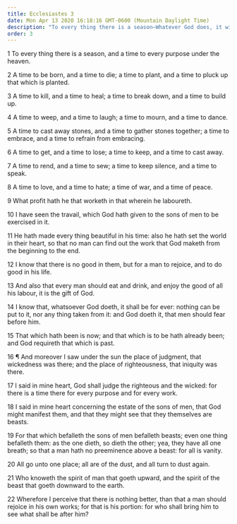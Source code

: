 ```yaml
---
title: Ecclesiastes 3
date: Mon Apr 13 2020 16:18:16 GMT-0600 (Mountain Daylight Time)
description: "To every thing there is a season—Whatever God does, it will be forever—God will judge the righteous and the wicked."
order: 3
---
```


1 To every thing there is a season, and a time to every purpose under the heaven.

2 A time to be born, and a time to die; a time to plant, and a time to pluck up that which is planted.

3 A time to kill, and a time to heal; a time to break down, and a time to build up.

4 A time to weep, and a time to laugh; a time to mourn, and a time to dance.

5 A time to cast away stones, and a time to gather stones together; a time to embrace, and a time to refrain from embracing.

6 A time to get, and a time to lose; a time to keep, and a time to cast away.

7 A time to rend, and a time to sew; a time to keep silence, and a time to speak.

8 A time to love, and a time to hate; a time of war, and a time of peace.

9 What profit hath he that worketh in that wherein he laboureth.

10 I have seen the travail, which God hath given to the sons of men to be exercised in it.

11 He hath made every thing beautiful in his time: also he hath set the world in their heart, so that no man can find out the work that God maketh from the beginning to the end.

12 I know that there is no good in them, but for a man to rejoice, and to do good in his life.

13 And also that every man should eat and drink, and enjoy the good of all his labour, it is the gift of God.

14 I know that, whatsoever God doeth, it shall be for ever: nothing can be put to it, nor any thing taken from it: and God doeth it, that men should fear before him.

15 That which hath been is now; and that which is to be hath already been; and God requireth that which is past.

16 ¶ And moreover I saw under the sun the place of judgment, that wickedness was there; and the place of righteousness, that iniquity was there.

17 I said in mine heart, God shall judge the righteous and the wicked: for there is a time there for every purpose and for every work.

18 I said in mine heart concerning the estate of the sons of men, that God might manifest them, and that they might see that they themselves are beasts.

19 For that which befalleth the sons of men befalleth beasts; even one thing befalleth them: as the one dieth, so dieth the other; yea, they have all one breath; so that a man hath no preeminence above a beast: for all is vanity.

20 All go unto one place; all are of the dust, and all turn to dust again.

21 Who knoweth the spirit of man that goeth upward, and the spirit of the beast that goeth downward to the earth.

22 Wherefore I perceive that there is nothing better, than that a man should rejoice in his own works; for that is his portion: for who shall bring him to see what shall be after him?

